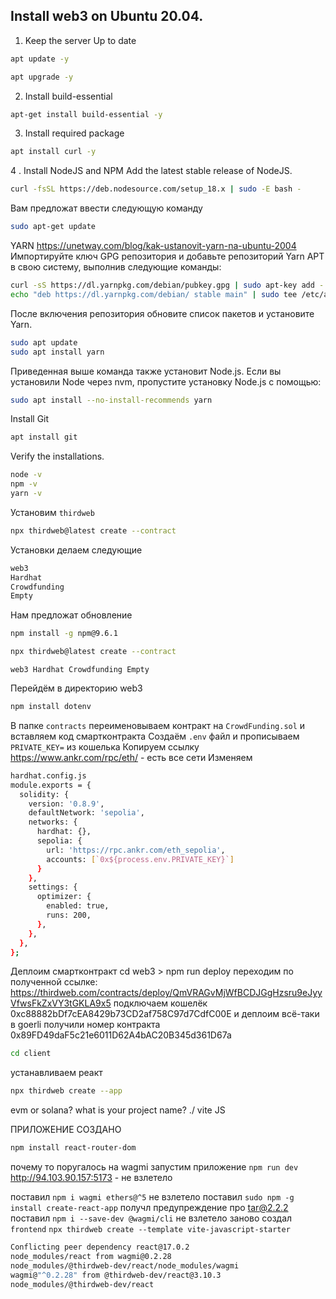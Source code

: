 ## Install web3 on Ubuntu 20.04.
1. Keep the server Up to date
```bash
apt update -y
```
```bash
apt upgrade -y
```
2. Install build-essential
```bash
apt-get install build-essential -y
```
3. Install required package
```bash
apt install curl -y
```
4 . Install NodeJS and NPM
Add the latest stable release of NodeJS.
```bash
curl -fsSL https://deb.nodesource.com/setup_18.x | sudo -E bash -
```
Вам предложат ввести следующую команду
```bash
sudo apt-get update
```
YARN 
https://unetway.com/blog/kak-ustanovit-yarn-na-ubuntu-2004
Импортируйте ключ GPG репозитория и добавьте репозиторий Yarn APT в свою систему, выполнив следующие команды:
```bash
curl -sS https://dl.yarnpkg.com/debian/pubkey.gpg | sudo apt-key add -
echo "deb https://dl.yarnpkg.com/debian/ stable main" | sudo tee /etc/apt/sources.list.d/yarn.list
```
После включения репозитория обновите список пакетов и установите Yarn.
```bash
sudo apt update
sudo apt install yarn
```
Приведенная выше команда также установит Node.js. Если вы установили Node через nvm, пропустите установку Node.js с помощью:
```bash
sudo apt install --no-install-recommends yarn
```
Install Git
```bash
apt install git
```
Verify the installations.
```bash
node -v
npm -v
yarn -v
```
Установим `thirdweb`
```bash
npx thirdweb@latest create --contract
```
Установки делаем следующие
```bash
web3
Hardhat
Crowdfunding
Empty
```
Нам предложат обновление
```bash
npm install -g npm@9.6.1
```
```bash
npx thirdweb@latest create --contract
```
`web3 Hardhat Crowdfunding Empty`

Перейдём в директорию web3
```bash
npm install dotenv
```
В папке `contracts` переименовываем контракт на `CrowdFunding.sol` и вставляем код смартконтракта
Создаём `.env` файл и прописываем `PRIVATE_KEY=` из кошелька
Копируем ссылку
https://www.ankr.com/rpc/eth/ - есть все сети
Изменяем 
```bash
hardhat.config.js
module.exports = {
  solidity: {
    version: '0.8.9',
    defaultNetwork: 'sepolia',
    networks: {
      hardhat: {},
      sepolia: {
        url: 'https://rpc.ankr.com/eth_sepolia',
        accounts: [`0x${process.env.PRIVATE_KEY}`]
      }
    },
    settings: {
      optimizer: {
        enabled: true,
        runs: 200,
      },
    },
  },
};
```
Деплоим смартконтракт
cd web3 > npm run deploy
переходим по полученной ссылке: https://thirdweb.com/contracts/deploy/QmVRAGvMjWfBCDJGgHzsru9eJyyVfwsFkZxVY3tGKLA9x5
подключаем кошелёк 0xc88882bDf7cEA8429b73CD2af758C97d7CdfC00E
и деплоим всё-таки в goerli
получили номер контракта 0x89FD49daF5c21e6011D62A4bAC20B345d361D67a
```bash
cd client
```
устанавливаем реакт
```bash
npx thirdweb create --app
```
evm or solana?
what is your project name? ./
                          vite
                          JS

ПРИЛОЖЕНИЕ СОЗДАНО
```bash
npm install react-router-dom
```
почему то поругалось на wagmi
запустим приложение `npm run dev`
http://94.103.90.157:5173 - не взлетело

поставил    `npm i wagmi ethers@^5`       не взлетело
поставил    `sudo npm -g install create-react-app`     получл предупреждение про tar@2.2.2
поставил    `npm i --save-dev @wagmi/cli`  не взлетело
заново создал `frontend`      `npx thirdweb create --template vite-javascript-starter`
```bash
Conflicting peer dependency react@17.0.2
node_modules/react from wagmi@0.2.28
node_modules/@thirdweb-dev/react/node_modules/wagmi
wagmi@"^0.2.28" from @thirdweb-dev/react@3.10.3
node_modules/@thirdweb-dev/react
```
